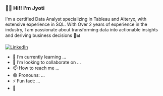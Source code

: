 ### 🙋‍♀️ Hi!! I’m Jyoti
 I'm a certified Data Analyst specializing in Tableau and Alteryx, with extensive experience in SQL.
 With Over 2 years of experience in the industry, I am passionate about transforming data into actionable insights and deriving business decisions  🚀📊

[![LinkedIn](https://img.shields.io/badge/LinkedIn-0077B5?style=for-the-badge&logo=linkedin&logoColor=white)]([https://www.linkedin.com/in/yourprofile](https://www.linkedin.com/in/jgupta306/))

 
- 🌱 I’m currently learning ...
- 💞️ I’m looking to collaborate on ...
- 📫 How to reach me ...
- 😄 Pronouns: ...
- ⚡ Fun fact: ...
- 👋

<!---
JyotiVGupta/JyotiVGupta is a ✨ special ✨ repository because its `README.md` (this file) appears on your GitHub profile.
You can click the Preview link to take a look at your changes.
--->
